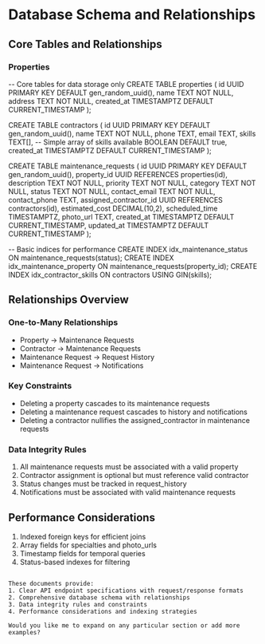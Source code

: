 # Database Schema and Relationships

## Core Tables and Relationships

### Properties

-- Core tables for data storage only
CREATE TABLE properties (
    id UUID PRIMARY KEY DEFAULT gen_random_uuid(),
    name TEXT NOT NULL,
    address TEXT NOT NULL,
    created_at TIMESTAMPTZ DEFAULT CURRENT_TIMESTAMP
);

CREATE TABLE contractors (
    id UUID PRIMARY KEY DEFAULT gen_random_uuid(),
    name TEXT NOT NULL,
    phone TEXT,
    email TEXT,
    skills TEXT[], -- Simple array of skills
    available BOOLEAN DEFAULT true,
    created_at TIMESTAMPTZ DEFAULT CURRENT_TIMESTAMP
);

CREATE TABLE maintenance_requests (
    id UUID PRIMARY KEY DEFAULT gen_random_uuid(),
    property_id UUID REFERENCES properties(id),
    description TEXT NOT NULL,
    priority TEXT NOT NULL,
    category TEXT NOT NULL,
    status TEXT NOT NULL,
    contact_email TEXT NOT NULL,
    contact_phone TEXT,
    assigned_contractor_id UUID REFERENCES contractors(id),
    estimated_cost DECIMAL(10,2),
    scheduled_time TIMESTAMPTZ,
    photo_url TEXT,
    created_at TIMESTAMPTZ DEFAULT CURRENT_TIMESTAMP,
    updated_at TIMESTAMPTZ DEFAULT CURRENT_TIMESTAMP
);

-- Basic indices for performance
CREATE INDEX idx_maintenance_status ON maintenance_requests(status);
CREATE INDEX idx_maintenance_property ON maintenance_requests(property_id);
CREATE INDEX idx_contractor_skills ON contractors USING GIN(skills);
## Relationships Overview

### One-to-Many Relationships
- Property → Maintenance Requests
- Contractor → Maintenance Requests
- Maintenance Request → Request History
- Maintenance Request → Notifications

### Key Constraints
- Deleting a property cascades to its maintenance requests
- Deleting a maintenance request cascades to history and notifications
- Deleting a contractor nullifies the assigned_contractor in maintenance requests

### Data Integrity Rules
1. All maintenance requests must be associated with a valid property
2. Contractor assignment is optional but must reference valid contractor
3. Status changes must be tracked in request_history
4. Notifications must be associated with valid maintenance requests

## Performance Considerations
1. Indexed foreign keys for efficient joins
2. Array fields for specialties and photo_urls
3. Timestamp fields for temporal queries
4. Status-based indexes for filtering
```

These documents provide:
1. Clear API endpoint specifications with request/response formats
2. Comprehensive database schema with relationships
3. Data integrity rules and constraints
4. Performance considerations and indexing strategies

Would you like me to expand on any particular section or add more examples? 